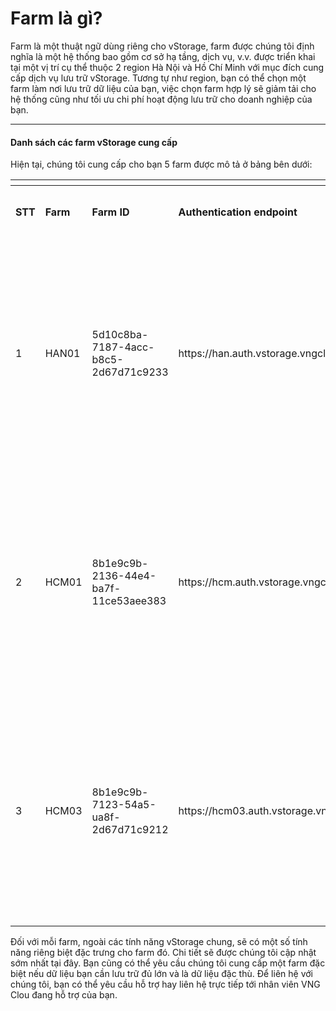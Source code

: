 # Farm là gì?

Farm là một thuật ngữ dùng riêng cho vStorage, farm được chúng tôi định nghĩa là một hệ thống bao gồm cơ sở hạ tầng, dịch vụ, v.v. được triển khai tại một vị trí cụ thể thuộc 2 region Hà Nội và Hồ Chí Minh với mục đích cung cấp dịch vụ lưu trữ vStorage. Tương tự như region, bạn có thể chọn một farm làm nơi lưu trữ dữ liệu của bạn, việc chọn farm hợp lý sẽ giảm tải cho hệ thống cũng như tối ưu chi phí hoạt động lưu trữ cho doanh nghiệp của bạn.&#x20;

***

#### Danh sách các farm vStorage cung cấp <a href="#farmlagi-danhsachcacfarmvstoragecungcap" id="farmlagi-danhsachcacfarmvstoragecungcap"></a>

Hiện tại, chúng tôi cung cấp cho bạn 5 farm được mô tả ở bảng bên dưới:

<table data-header-hidden data-full-width="true"><thead><tr><th width="78"></th><th width="96"></th><th width="171"></th><th width="141"></th><th width="159"></th><th></th></tr></thead><tbody><tr><td><strong>STT</strong></td><td><strong>Farm</strong></td><td><strong>Farm ID</strong></td><td><strong>Authentication endpoint</strong></td><td><strong>vStorage endpoint</strong></td><td><strong>Mục đích sử dụng</strong></td></tr><tr><td>1</td><td>HAN01</td><td>5d10c8ba-7187-4acc-b8c5-2d67d71c9233</td><td>https://han.auth.vstorage.vngcloud.vn/v3</td><td>https://han01.vstorage.vngcloud.vn</td><td>Farm phục vụ đa mục đích và được dùng chung cho dữ liệu khởi tạo project tại Region Hà Nội.</td></tr><tr><td>2</td><td>HCM01</td><td>8b1e9c9b-2136-44e4-ba7f-11ce53aee383</td><td>https://hcm.auth.vstorage.vngcloud.vn/v3</td><td>https://hcm01.vstorage.vngcloud.vn</td><td>Farm phục vụ đa mục đích và được dùng chung cho dữ liệu khởi tạo project tại Region Hồ Chí Minh.</td></tr><tr><td>3</td><td>HCM03</td><td>8b1e9c9b-7123-54a5-ua8f-2d67d71c9212</td><td>https://hcm03.auth.vstorage.vngcloud.vn/v3</td><td>https://hcm03.vstorage.vngcloud.vn</td><td>Farm phục vụ đa mục đích và được dùng chung cho dữ liệu khởi tạo project tại Region Hồ Chí Minh.</td></tr></tbody></table>

Đối với mỗi farm, ngoài các tính năng vStorage chung, sẽ có một số tính năng riêng biệt đặc trưng cho farm đó. Chi tiết sẽ được chúng tôi cập nhật sớm nhất tại đây.  Bạn cũng có thể yêu cầu chúng tôi cung cấp một farm đặc biệt nếu dữ liệu bạn cần lưu trữ đủ lớn và là dữ liệu đặc thù. Để liên hệ với chúng tôi, bạn có thể yêu cầu hỗ trợ hay liên hệ trực tiếp tới nhân viên VNG Clou đang hỗ trợ của bạn.
